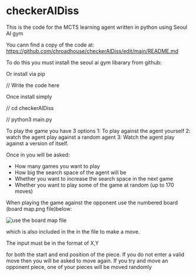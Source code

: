 # checkerAIDiss
This is the code for the MCTS learning agent written in python using Seoul AI gym

You cann find a copy of the code at: https://github.com/chroadhouse/checkerAIDiss/edit/main/README.md

To do this you must install the seoul ai gym libarary from github:


Or install via pip

// Write the code here 


Once install simply 

// cd checkerAIDiss

// python3 main.py

To play the game you have 3 options 
1: To play against the agent yourself 
2: watch the agent play against a random agent 
3: Watch the agent play against a version of itself. 


Once in you will be asked:
- How many games you want to play 
- How big the search space of the agent will be 
- Whether you want to increase the search space in the next game 
- Whether you want to play some of the game at random (up to 170 moves)


When playing the game against the opponent use the numbered board (board map.png file)below: 

![use the board map file](https://github.com/chroadhouse/checkerAIDiss/blob/main/board%20map.png)

which is also included in the in the file to make a move.

The input must be in the format of 
X,Y

for both the start and end position of the piece. If you do not enter a valid 
move then you will be asked to move again. If you try and move an opponent piece, one of your 
pieces will be moved randomly 
